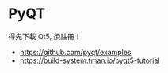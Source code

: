 # PyQT

得先下載 Qt5, 須註冊！

* https://github.com/pyqt/examples
* https://build-system.fman.io/pyqt5-tutorial